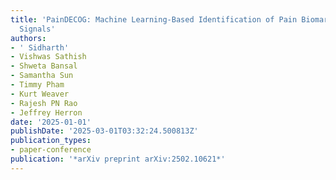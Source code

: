 ```yaml
---
title: 'PainDECOG: Machine Learning-Based Identification of Pain Biomarkers from sEEG
  Signals'
authors:
- ' Sidharth'
- Vishwas Sathish
- Shweta Bansal
- Samantha Sun
- Timmy Pham
- Kurt Weaver
- Rajesh PN Rao
- Jeffrey Herron
date: '2025-01-01'
publishDate: '2025-03-01T03:32:24.500813Z'
publication_types:
- paper-conference
publication: '*arXiv preprint arXiv:2502.10621*'
---
```

